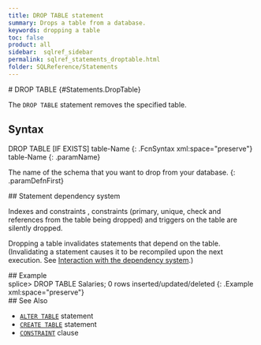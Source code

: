 ```yaml
---
title: DROP TABLE statement
summary: Drops a table from a database.
keywords: dropping a table
toc: false
product: all
sidebar:  sqlref_sidebar
permalink: sqlref_statements_droptable.html
folder: SQLReference/Statements
---
```

<section>
<div class="TopicContent" data-swiftype-index="true" markdown="1">
# DROP TABLE   {#Statements.DropTable}

The `DROP TABLE` statement removes the specified table.

## Syntax

<div class="fcnWrapperWide" markdown="1">
    DROP TABLE [IF EXISTS] table-Name
{: .FcnSyntax xml:space="preserve"}

</div>
<div class="paramList" markdown="1">
table-Name
{: .paramName}

The name of the schema that you want to drop from your database.
{: .paramDefnFirst}

</div>
<div markdown="1">
## Statement dependency system

Indexes and constraints , constraints (primary, unique, check and
references from the table being dropped) and triggers on the table are
silently dropped.

Dropping a table invalidates statements that depend on the table.
(Invalidating a statement causes it to be recompiled upon the next
execution. See [Interaction with the dependency
system](sqlref_statements_interactions.html).)

</div>
## Example

<div class="preWrapper" markdown="1">
    splice> DROP TABLE Salaries;
    0 rows inserted/updated/deleted
{: .Example xml:space="preserve"}

</div>
## See Also

* [`ALTER TABLE`](sqlref_statements_update.html) statement
* [`CREATE TABLE`](sqlref_statements_createtable.html) statement
* [`CONSTRAINT`](sqlref_clauses_constraint.html) clause

</div>
</section>

